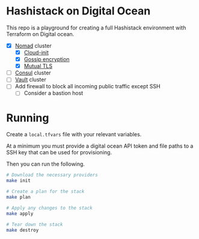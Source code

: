 # Hashistack on Digital Ocean

This repo is a playground for creating a full Hashistack environment
with Terraform on Digital ocean.

- [x] [Nomad](https://www.nomadproject.io) cluster
  - [x] [Cloud-init](https://cloud-init.io)
  - [x] [Gossip encryption](https://learn.hashicorp.com/tutorials/nomad/security-gossip-encryption?in=nomad/transport-security)
  - [x] [Mutual TLS](https://learn.hashicorp.com/tutorials/nomad/security-enable-tls?in=nomad/transport-security)
- [ ] [Consul](https://www.consul.io) cluster
- [ ] [Vault](https://www.vaultproject.io) cluster
- [ ] Add firewall to block all incoming public traffic except SSH
  - [ ] Consider a bastion host

# Running

Create a `local.tfvars` file with your relevant variables.

At a minimum you must provide a digital ocean API token and
file paths to a SSH key that can be used for provisioning.

Then you can run the following.

```sh
# Download the necessary providers
make init

# Create a plan for the stack
make plan

# Apply any changes to the stack
make apply

# Tear down the stack
make destroy
```
